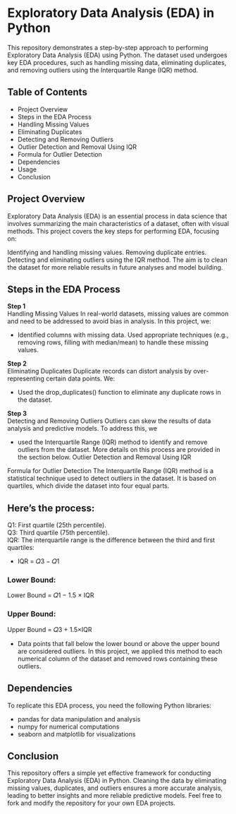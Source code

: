 # Exploratory Data Analysis (EDA) in Python
This repository demonstrates a step-by-step approach to performing Exploratory Data Analysis (EDA) using Python. The dataset used undergoes key EDA procedures, such as handling missing data, eliminating duplicates, and removing outliers using the Interquartile Range (IQR) method.

## Table of Contents
- Project Overview <br>
- Steps in the EDA Process <br>
- Handling Missing Values <br>
- Eliminating Duplicates <br>
- Detecting and Removing Outliers <br>
- Outlier Detection and Removal Using IQR <br>
- Formula for Outlier Detection <br> 
- Dependencies <br>
- Usage <br>
- Conclusion


## Project Overview
Exploratory Data Analysis (EDA) is an essential process in data science that involves summarizing the main characteristics of a dataset, often with visual methods. This project covers the key steps for performing EDA, focusing on:

Identifying and handling missing values.
Removing duplicate entries.
Detecting and eliminating outliers using the IQR method.
The aim is to clean the dataset for more reliable results in future analyses and model building.

## Steps in the EDA Process
**Step 1** <br> Handling Missing Values
In real-world datasets, missing values are common and need to be addressed to avoid bias in analysis. In this project, we:

- Identified columns with missing data.
Used appropriate techniques (e.g., removing rows, filling with median/mean) to handle these missing values.

**Step 2** <br> Eliminating Duplicates
Duplicate records can distort analysis by over-representing certain data points. We:

- Used the drop_duplicates() function to eliminate any duplicate rows in the dataset.

**Step 3** <br> Detecting and Removing Outliers
Outliers can skew the results of data analysis and predictive models. To address this, we 
- used the Interquartile Range (IQR) method to identify and remove outliers from the dataset. More details on this process are provided in the section below.
Outlier Detection and Removal Using IQR

Formula for Outlier Detection
The Interquartile Range (IQR) method is a statistical technique used to detect outliers in the dataset. It is based on quartiles, which divide the dataset into four equal parts.

## Here’s the process:

Q1: First quartile (25th percentile).<br>
Q3: Third quartile (75th percentile). <br>
IQR: The interquartile range is the difference between the third and first quartiles:
- IQR = 𝑄3 − 𝑄1
### Lower Bound:
  Lower Bound = 𝑄1 − 1.5 × IQR
### Upper Bound:
  Upper Bound = 𝑄3 + 1.5×IQR

- Data points that fall below the lower bound or above the upper bound are considered outliers. In this project, we applied this method to each numerical column of the dataset and removed rows containing these outliers.

## Dependencies
To replicate this EDA process, you need the following Python libraries:

- pandas for data manipulation and analysis
- numpy for numerical computations
- seaborn and matplotlib for visualizations


## Conclusion
This repository offers a simple yet effective framework for conducting Exploratory Data Analysis (EDA) in Python. Cleaning the data by eliminating missing values, duplicates, and outliers ensures a more accurate analysis, leading to better insights and more reliable predictive models.
Feel free to fork and modify the repository for your own EDA projects.
